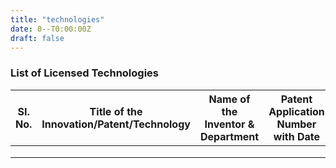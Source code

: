 ```yaml
---
title: "technologies"
date: 0--T0:00:00Z
draft: false
---
```


### List of Licensed Technologies

| SI. No. | Title of the Innovation/Patent/Technology | Name of the Inventor & Department | Patent Application Number with Date | Technology Transfer Partners | Date |
| ------- | ----------------------------------------- | --------------------------------- | ----------------------------------- | ---------------------------- | ---- |
|         |                                           |                                   |                                     |                              |      |
|         |                                           |                                   |                                     |                              |      |
|         |                                           |                                   |                                     |                              |      |

